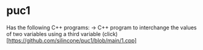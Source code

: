 # puc1
Has the following C++ programs:
  -> C++ program to interchange the values of two variables using a third variable (click)[https://github.com/silincone/puc1/blob/main/1.cpp]

